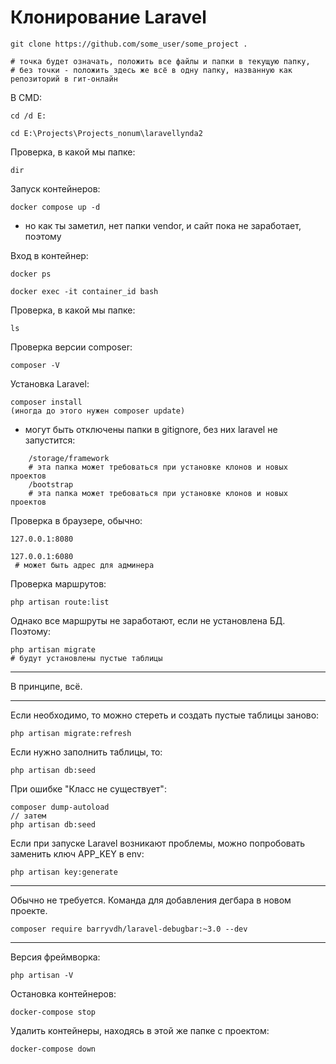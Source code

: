 # Клонирование Laravel

    git clone https://github.com/some_user/some_project .

    # точка будет означать, положить все файлы и папки в текущую папку,
    # без точки - положить здесь же всё в одну папку, названную как репозиторий в гит-онлайн 

В CMD:

    cd /d E:

    cd E:\Projects\Projects_nonum\laravellynda2

Проверка, в какой мы папке:

    dir

Запуск контейнеров:

    docker compose up -d


- но как ты заметил, нет папки vendor, и сайт пока не заработает, поэтому

Вход в контейнер:

    docker ps

    docker exec -it container_id bash

Проверка, в какой мы папке:

    ls

Проверка версии composer:

    composer -V

Установка Laravel:

    composer install  
    (иногда до этого нужен composer update)

- могут быть отключены папки в gitignore, без них laravel не запустится:
```
    /storage/framework          
    # эта папка может требоваться при установке клонов и новых проектов
    /bootstrap
    # эта папка может требоваться при установке клонов и новых проектов
```

Проверка в браузере, обычно:

    127.0.0.1:8080

    127.0.0.1:6080    
     # может быть адрес для админера

Проверка маршрутов:

    php artisan route:list

Однако все маршруты не заработают, если не установлена БД. Поэтому:

    php artisan migrate
    # будут установлены пустые таблицы

---
В принципе, всё.

---


Если необходимо, то можно стереть и создать пустые таблицы заново:

    php artisan migrate:refresh

Если нужно заполнить таблицы, то:

    php artisan db:seed

При ошибке "Класс не существует":

    composer dump-autoload
    // затем
    php artisan db:seed

Если при запуске Laravel возникают проблемы, можно попробовать заменить ключ APP_KEY в env:

    php artisan key:generate

--------

Обычно не требуется. Команда для добавления дегбара в новом проекте.

    ​composer require barryvdh/laravel-debugbar:~3.0 --dev

--------

Версия фреймворка:

    php artisan -V

Остановка контейнеров:

    docker-compose stop

Удалить контейнеры, находясь в этой же папке с проектом: 

    docker-compose down 